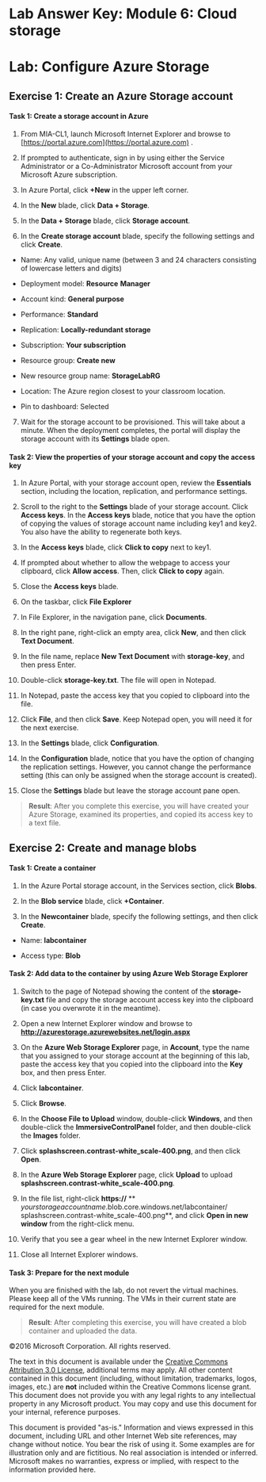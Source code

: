# Lab Answer Key:  Module 6: Cloud storage
# Lab: Configure Azure Storage
  
## Exercise 1: Create an Azure Storage account
  
#### Task 1: Create a storage account in Azure
  
1.   From MIA-CL1, launch Microsoft Internet Explorer and browse to 
        [https://portal.azure.com](https://portal.azure.com)
      .

2.   If prompted to authenticate, sign in by using either the Service Administrator or a Co-Administrator Microsoft account from your Microsoft Azure subscription.

3.   In Azure Portal, click  **+New** in the upper left corner.

4.   In the  **New** blade, click **Data + Storage**.

5.   In the  **Data + Storage** blade, click **Storage account**.

6.   In the  **Create storage account** blade, specify the following settings and click **Create**.

  -   Name: Any valid, unique name (between 3 and 24 characters consisting of lowercase letters and digits)

  -   Deployment model:  **Resource** **Manager**

  -   Account kind:  **General purpose**

  -   Performance:  **Standard**

  -   Replication:  **Locally-redundant storage**

  -   Subscription:  **Your subscription**

  -   Resource group:  **Create new**

  -   New resource group name:  **StorageLabRG**

  -   Location: The Azure region closest to your classroom location.

  -   Pin to dashboard: Selected

7.   Wait for the storage account to be provisioned. This will take about a minute. When the deployment completes, the portal will display the storage account with its  **Settings** blade open.



#### Task 2: View the properties of your storage account and copy the access key
  
1.   In Azure Portal, with your storage account open, review the  **Essentials** section, including the location, replication, and performance settings.

2.   Scroll to the right to the  **Settings** blade of your storage account. Click **Access keys**. In the  **Access keys** blade, notice that you have the option of copying the values of storage account name including key1 and key2. You also have the ability to regenerate both keys.

3.   In the  **Access keys** blade, click **Click to copy** next to key1.

4.   If prompted about whether to allow the webpage to access your clipboard, click  **Allow access**. Then, click  **Click to copy** again.

5.   Close the  **Access keys** blade.

6.   On the taskbar, click  **File Explorer**

7.   In File Explorer, in the navigation pane, click  **Documents**.

8.   In the right pane, right-click an empty area, click  **New**, and then click  **Text Document**.

9.   In the file name, replace  **New Text Document** with **storage-key**, and then press Enter.

10.   Double-click  **storage-key.txt**. The file will open in Notepad. 

11.   In Notepad, paste the access key that you copied to clipboard into the file.

12.   Click  **File**, and then click  **Save**. Keep Notepad open, you will need it for the next exercise.

13.   In the  **Settings** blade, click **Configuration**.

14.   In the  **Configuration** blade, notice that you have the option of changing the replication settings. However, you cannot change the performance setting (this can only be assigned when the storage account is created).

15.   Close the  **Settings** blade but leave the storage account pane open.


>  **Result**: After you complete this exercise, you will have created your Azure Storage, examined its properties, and copied its access key to a text file.


## Exercise 2: Create and manage blobs
  
#### Task 1: Create a container
  
1.   In the Azure Portal storage account, in the Services section, click  **Blobs**. 

2.   In the  **Blob service** blade, click **+Container**.

3.   In the  **Newcontainer** blade, specify the following settings, and then click **Create**.


  -   Name:  **labcontainer**

  -   Access type:  **Blob**



#### Task 2: Add data to the container by using Azure Web Storage Explorer
  
1.   Switch to the page of Notepad showing the content of the  **storage-key.txt** file and copy the storage account access key into the clipboard (in case you overwrote it in the meantime).

2.   Open a new Internet Explorer window and browse to  **http://azurestorage.azurewebsites.net/login.aspx**

3.   On the  **Azure Web Storage Explorer** page, in **Account**, type the name that you assigned to your storage account at the beginning of this lab, paste the access key that you copied into the clipboard into the  **Key** box, and then press Enter.

4.   Click  **labcontainer**.

5.   Click  **Browse**.

6.   In the  **Choose File to Upload** window, double-click **Windows**, and then double-click the  **ImmersiveControlPanel** folder, and then double-click the **Images** folder.

7.   Click  **splashscreen.contrast-white_scale-400.png**, and then click  **Open**.

8.   In the  **Azure Web Storage Explorer** page, click **Upload** to upload **splashscreen.contrast-white_scale-400.png**.

9.   In the file list, right-click  **https://** ** _yourstorageaccountname_.blob.core.windows.net/labcontainer/ splashscreen.contrast-white_scale-400.png**, and click  **Open in new window** from the right-click menu.

10.   Verify that you see a gear wheel in the new Internet Explorer window. 

11.   Close all Internet Explorer windows.



#### Task 3: Prepare for the next module
  
When you are finished with the lab, do not revert the virtual machines. Please keep all of the VMs running. The VMs in their current state are required for the next module.

>  **Result**: After completing this exercise, you will have created a blob container and uploaded the data.



©2016 Microsoft Corporation. All rights reserved.

The text in this document is available under the [Creative Commons Attribution 3.0 License](https://creativecommons.org/licenses/by/3.0/legalcode "Creative Commons Attribution 3.0 License"), additional terms may apply.  All other content contained in this document (including, without limitation, trademarks, logos, images, etc.) are **not** included within the Creative Commons license grant.  This document does not provide you with any legal rights to any intellectual property in any Microsoft product. You may copy and use this document for your internal, reference purposes.

This document is provided "as-is." Information and views expressed in this document, including URL and other Internet Web site references, may change without notice. You bear the risk of using it. Some examples are for illustration only and are fictitious. No real association is intended or inferred. Microsoft makes no warranties, express or implied, with respect to the information provided here.

  